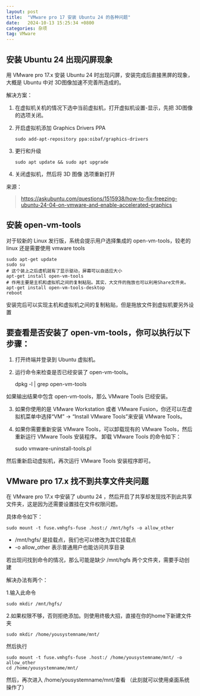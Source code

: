 ```yaml
---
layout: post
title:  "VMware pro 17 安装 Ubuntu 24 的各种问题"
date:   2024-10-13 15:25:34 +0800
categories: 杂项
tag: VMware
---
```


## 安装 Ubuntu 24 出现闪屏现象

用 VMware pro 17.x 安装 Ubuntu 24 时出现闪屏，安装完成后直接黑屏的现象，大概是 Ubuntu 中对 3D图像加速不完善所造成的。

解决方案：

 1. 在虚拟机关机的情况下选中当前虚拟机，打开虚拟机设置-显示，先把 3D图像 的选项关闭。

 2. 开启虚拟机添加 Graphics Drivers PPA 

		sudo add-apt-repository ppa:oibaf/graphics-drivers

 3. 更行和升级

		sudo apt update && sudo apt upgrade

 4. 关闭虚拟机，然后将 3D 图像 选项重新打开 

来源：
> https://askubuntu.com/questions/1515938/how-to-fix-freezing-ubuntu-24-04-on-vmware-and-enable-accelerated-graphics

## 安装 open-vm-tools

对于较新的 Linux 发行版，系统会提示用户选择集成的 open-vm-tools，较老的 linux 还是需要使用 vmware tools

	sudo apt-get update
	sudo su
	# 这个装上之后虚机就有了显示驱动，屏幕可以自适应大小
	apt-get install open-vm-tools
	# 作用主要是主机和虚拟机之间的复制粘贴。其实，大文件的拖放也可以利用Share文件夹。
	apt-get install open-vm-tools-desktop
	reboot

安装完后可以实现主机和虚拟机之间的复制粘贴，但是拖放文件到虚拟机要另外设置

## 要查看是否安装了 open-vm-tools，你可以执行以下步骤：

 1. 打开终端并登录到 Ubuntu 虚拟机。

 2. 运行命令来检查是否已经安装了 open-vm-tools。 

	dpkg -l | grep open-vm-tools

如果输出结果中包含 open-vm-tools，那么 VMware Tools 已经安装。

 3. 如果你使用的是 VMware Workstation 或者 VMware Fusion，你还可以在虚拟机菜单中选择“VM” -> “Install VMware Tools”来安装 VMware Tools。

 4. 如果你需要重新安装 VMware Tools，可以卸载现有的 VMware Tools，然后重新运行 VMware Tools 安装程序。
卸载 VMware Tools 的命令如下：

	sudo vmware-uninstall-tools.pl

然后重新启动虚拟机，再次运行 VMware Tools 安装程序即可。

## VMware pro 17.x 找不到共享文件夹问题

在 VMware pro 17.x 中安装了 ubuntu 24 ，然后开启了共享却发现找不到此共享文件夹，这是因为还需要设置挂在文件权限问题。

具体命令如下：

	sudo mount -t fuse.vmhgfs-fuse .host:/ /mnt/hgfs -o allow_other

 - /mnt/hgfs/ 是挂载点，我们也可以修改为其它挂载点 
 - -o allow_other 表示普通用户也能访问共享目录

若出现问找到命令的情况，那么可能是缺少 /mnt/hgfs 两个文件夹，需要手动创建 

解决办法有两个：

1.输入此命令

	sudo mkdir /mnt/hgfs/

2.如果权限不够，否则拒绝添加。则使用终极大招，直接在你的home下新建文件夹

	sudo mkdir /home/yousystemname/mnt/

然后执行

	sudo mount -t fuse.vmhgfs-fuse .host:/ /home/yousystemname/mnt/ -o allow_other
	cd /home/yousystemname/mnt/

然后，再次进入 /home/yousystemname/mnt/查看 （此刻就可以使用桌面系统操作了）